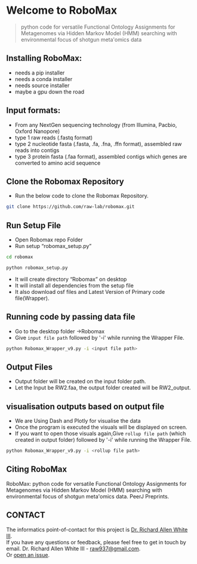 # Welcome to RoboMax
>python code for versatile Functional Ontology Assignments for Metagenomes via Hidden Markov Model (HMM) searching with environmental focus of shotgun meta'omics data



Installing RoboMax: 
-------
- needs a pip installer
- needs a conda installer
- needs source installer
- maybe a gpu down the road

Input formats:
-----
- From any NextGen sequencing technology (from Illumina, Pacbio, Oxford Nanopore)
- type 1 raw reads (.fastq format)
- type 2 nucleotide fasta (.fasta, .fa, .fna, .ffn format), assembled raw reads into contigs
- type 3 protein fasta (.faa format), assembled contigs which genes are converted to amino acid sequence 

Clone the Robomax Repository 
-----
- Run the below code to clone the Robomax Repository.
```bash
git clone https://github.com/raw-lab/robomax.git
```


Run Setup File
-----
- Open Robomax repo Folder
- Run setup “robomax_setup.py”
```bash
cd robomax
```
```bash
python robomax_setup.py
```
- It will create directory “Robomax” on desktop
- It will install all dependencies from the setup file
- It also download osf files and Latest Version of Primary code file(Wrapper).

Running code by passing data file
-----
- Go to the desktop folder ->Robomax
- Give `input file path` followed by '-i' while running the Wrapper File.
```bash
python Robomax_Wrapper_v9.py -i <input file path>
```

Output Files
-----
- Output folder will be created on the input folder path.
- Let the Input be RW2.faa, the output folder created will be RW2_output.

visualisation outputs based on output file
-----
- We are Using Dash and Plotly for visualise the data
- Once the program is executed the visuals will be displayed on screen.
- If you want to open those visuals again,Give `rollup file path` (which created in output folder) followed by '-i' while running the Wrapper File.
```bash
python Robomax_Wrapper_v9.py -i <rollup file path>
```


Citing RoboMax
-------------
 RoboMax: python code for versatile Functional Ontology Assignments for Metagenomes via Hidden Markov Model (HMM) searching with environmental focus of shotgun meta'omics data. PeerJ Preprints. 

CONTACT
-------
The informatics point-of-contact for this project is [Dr. Richard Allen White III](https://github.com/raw937).<br />
If you have any questions or feedback, please feel free to get in touch by email. 
Dr. Richard Allen White III - raw937@gmail.com.  <br />
Or [open an issue](https://github.com/raw937/robomax/issues).
